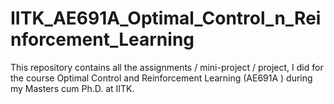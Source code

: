 # IITK_AE691A_Optimal_Control_n_Reinforcement_Learning
This repository contains all the assignments / mini-project / project, I did for the course Optimal Control and Reinforcement Learning (AE691A ) during my Masters cum Ph.D. at IITK.
